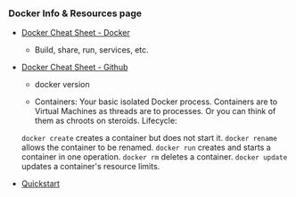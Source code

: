 ### Docker Info & Resources page

- [Docker Cheat Sheet - Docker](https://www.docker.com/sites/default/files/d8/2019-09/docker-cheat-sheet.pdf)
    - Build, share, run, services, etc.
    
- [Docker Cheat Sheet - Github](https://github.com/wsargent/docker-cheat-sheet#containers)
    - docker version
    
    - Containers: Your basic isolated Docker process. Containers are to Virtual Machines as threads are to processes. Or you can think of them as chroots on steroids.
Lifecycle:

    ```docker create``` creates a container but does not start it.
    ```docker rename``` allows the container to be renamed.
    ```docker run``` creates and starts a container in one operation.
    ```docker rm``` deletes a container.
    ```docker update``` updates a container's resource limits.


- [Quickstart](https://docs.docker.com/get-started/)


